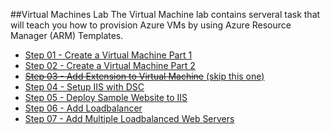 ##Virtual Machines Lab
The Virtual Machine lab contains serveral task that will teach you how to provision Azure VMs by using Azure Resource Manager (ARM) Templates.
- [Step 01 - Create a Virtual Machine Part 1](step01-create-a-virtual-machine-part1/readme.md)
- [Step 02 - Create a Virtual Machine Part 2](step02-create-a-virtual-machine-part2/readme.md)
- [<s>Step 03 - Add Extension to Virtual Machine</s> (skip this one)](step03-add-extension-to-virtual-machine/readme.md)
- [Step 04 - Setup IIS with DSC](step04-setup-iis-with-dsc/readme.md)
- [Step 05 - Deploy Sample Website to IIS](step05-deploy-sample-website-to-iis/readme.md)
- [Step 06 - Add Loadbalancer](step06-add-loadbalancer/readme.md)
- [Step 07 - Add Multiple Loadbalanced Web Servers](step07-add-multiple-loadbalanced-web-servers/readme.md)


